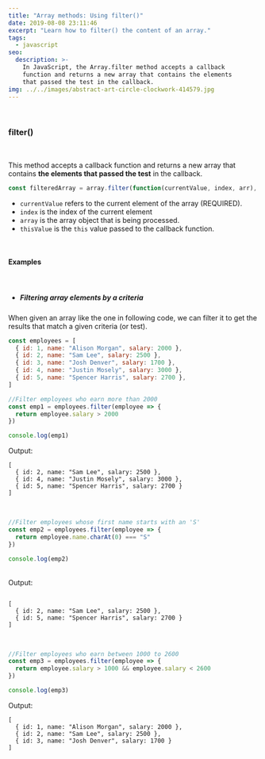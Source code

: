 ```yaml
---
title: "Array methods: Using filter()"
date: 2019-08-08 23:11:46
excerpt: "Learn how to filter() the content of an array."
tags:
  - javascript
seo:
  description: >-
    In JavaScript, the Array.filter method accepts a callback
    function and returns a new array that contains the elements
    that passed the test in the callback.
img: ../../images/abstract-art-circle-clockwork-414579.jpg
---
```


<br>

### **filter()**

<br>

This method accepts a callback function and returns a new array that contains **the elements that passed the test** in the callback.

```javascript
const filteredArray = array.filter(function(currentValue, index, arr), thisValue);
```

- `currentValue` refers to the current element of the array (REQUIRED).
- `index` is the index of the current element
- `array` is the array object that is being processed.
- `thisValue` is the `this` value passed to the callback function.

<br>

#### **Examples**

<br>

- ##### Filtering array elements by a criteria

When given an array like the one in following code, we can filter it to get the results that match a given criteria (or test).

```javascript
const employees = [
  { id: 1, name: "Alison Morgan", salary: 2000 },
  { id: 2, name: "Sam Lee", salary: 2500 },
  { id: 3, name: "Josh Denver", salary: 1700 },
  { id: 4, name: "Justin Mosely", salary: 3000 },
  { id: 5, name: "Spencer Harris", salary: 2700 },
]
```

```javascript
//Filter employees who earn more than 2000
const emp1 = employees.filter(employee => {
  return employee.salary > 2000
})

console.log(emp1)
```

Output:

```
[
  { id: 2, name: "Sam Lee", salary: 2500 },
  { id: 4, name: "Justin Mosely", salary: 3000 },
  { id: 5, name: "Spencer Harris", salary: 2700 }
]
```

<br>

```javascript
//Filter employees whose first name starts with an 'S'
const emp2 = employees.filter(employee => {
  return employee.name.charAt(0) === "S"
})

console.log(emp2)
```

<br>
Output:

```

[
  { id: 2, name: "Sam Lee", salary: 2500 },
  { id: 5, name: "Spencer Harris", salary: 2700 }
]

```

<br>

```javascript
//Filter employees who earn between 1000 to 2600
const emp3 = employees.filter(employee => {
  return employee.salary > 1000 && employee.salary < 2600
})

console.log(emp3)
```

Output:

```
[
  { id: 1, name: "Alison Morgan", salary: 2000 },
  { id: 2, name: "Sam Lee", salary: 2500 },
  { id: 3, name: "Josh Denver", salary: 1700 }
]
```

